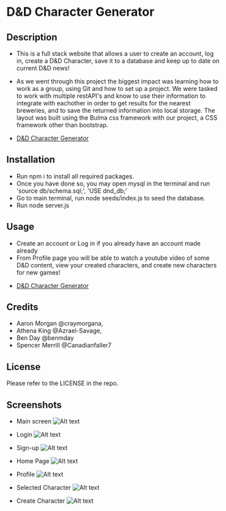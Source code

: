 # D&D Character Generator

## Description
- This is a full stack website that allows a user to create an account, log in, create a D&D Character, save it to a database and keep up to date on current D&D news!

- As we went through this project the biggest impact was learning how to work as a group, using Git and how to set up a project. We were tasked to work with multiple restAPI's and know to use their information to integrate with eachother in order to get results for the nearest breweries, and to save the returned information into local storage. The layout was built using the Bulma css framework with our project, a CSS framework other than bootstrap.
* [D&D Character Generator](https://dndcharactergenerator.herokuapp.com/ "Named link title")

## Installation
- Run npm i to install all required packages. 
- Once you have done so, you may open mysql in the terminal and run 'source db/schema.sql;', 'USE dnd_db;'
- Go to main terminal, run node seeds/index.js to seed the database.
- Run node server.js

## Usage
- Create an account or Log in if you already have an account made already
- From Profile page you will be able to watch a youtube video of some D&D content, view your created characters, and create new characters for new games!
* [D&D Character Generator](https://dndcharactergenerator.herokuapp.com/ "Named link title")

## Credits
- Aaron Morgan @craymorgana,
- Athena King @Azrael-Savage,
- Ben Day @benmday
- Spencer Merrill @Canadianfaller7


## License
Please refer to the LICENSE in the repo.

## Screenshots

- Main screen
![Alt text](../../assets/images/main-page.png?raw=true "Optional Title")

- Login
![Alt text](./assets/images/log-in.png?raw=true "Optional Title")

- Sign-up
![Alt text](./assets/images/sign-up.png?raw=true "Optional Title")

- Home Page
![Alt text](./assets/images/home-page.png?raw=true "Optional Title")

- Profile
![Alt text](./assets/images/profile-page.png?raw=true "Optional Title")

- Selected Character
![Alt text](./assets/images/selected-character.png?raw=true "Optional Title")

- Create Character
![Alt text](./assets/images/create-character.png?raw=true "Optional Title")
